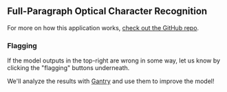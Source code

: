 <!-- description content below -->
## Full-Paragraph Optical Character Recognition

For more on how this application works,
[check out the GitHub repo](https://github.com/full-stack-deep-learning/fsdl-text-recognizer-2022).

<!-- logging content below -->
### Flagging

If the model outputs in the top-right are wrong in some way,
let us know by clicking the "flagging" buttons underneath.

We'll analyze the results with
[Gantry](https://gantry.io/blog/introducing-gantry/)
and use them to improve the model!
